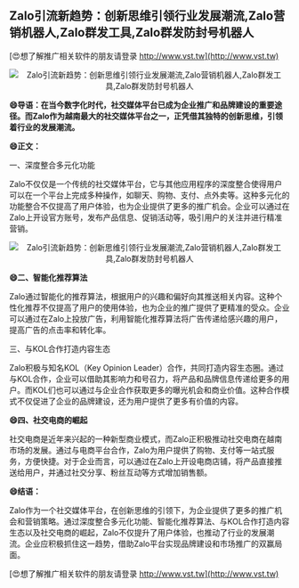 ## **Zalo引流新趋势：创新思维引领行业发展潮流,Zalo营销机器人,Zalo群发工具,Zalo群发防封号机器人**

[😍想了解推广相关软件的朋友请登录 http://www.vst.tw](http://www.vst.tw)

 <center><img src="https://vst.tw/MP4/tuiguang/png/8.png" alt="Zalo引流新趋势：创新思维引领行业发展潮流,Zalo营销机器人,Zalo群发工具,Zalo群发防封号机器人"></center>

**😄导语：在当今数字化时代，社交媒体平台已成为企业推广和品牌建设的重要途径。而Zalo作为越南最大的社交媒体平台之一，正凭借其独特的创新思维，引领着行业的发展潮流。**

**😄正文：**

一、深度整合多元化功能

Zalo不仅仅是一个传统的社交媒体平台，它与其他应用程序的深度整合使得用户可以在一个平台上完成多种操作，如聊天、购物、支付、点外卖等。这种多元化的功能整合不仅提高了用户体验，也为企业提供了更多的推广机会。企业可以通过在Zalo上开设官方账号，发布产品信息、促销活动等，吸引用户的关注并进行精准营销。

 <center><img src="https://vst.tw/MP4/tuiguang/png/3.png" alt="Zalo引流新趋势：创新思维引领行业发展潮流,Zalo营销机器人,Zalo群发工具,Zalo群发防封号机器人"></center>

**😄二、智能化推荐算法**

Zalo通过智能化的推荐算法，根据用户的兴趣和偏好向其推送相关内容。这种个性化推荐不仅提高了用户的使用体验，也为企业的推广提供了更精准的受众。企业可以通过在Zalo上投放广告，利用智能化推荐算法将广告传递给感兴趣的用户，提高广告的点击率和转化率。

三、与KOL合作打造内容生态

Zalo积极与知名KOL（Key Opinion Leader）合作，共同打造内容生态圈。通过与KOL合作，企业可以借助其影响力和号召力，将产品和品牌信息传递给更多的用户。而KOL们也可以通过与企业合作获取更多的曝光机会和商业价值。这种合作模式不仅促进了企业的品牌建设，还为用户提供了更多有价值的内容。

**😄四、社交电商的崛起**

社交电商是近年来兴起的一种新型商业模式，而Zalo正积极推动社交电商在越南市场的发展。通过与电商平台合作，Zalo为用户提供了购物、支付等一站式服务，方便快捷。对于企业而言，可以通过在Zalo上开设电商店铺，将产品直接推送给用户，并通过社交分享、粉丝互动等方式增加销售额。

**😄结语：**

Zalo作为一个社交媒体平台，在创新思维的引领下，为企业提供了更多的推广机会和营销策略。通过深度整合多元化功能、智能化推荐算法、与KOL合作打造内容生态以及社交电商的崛起，Zalo不仅提升了用户体验，也推动了行业的发展潮流。企业应积极抓住这一趋势，借助Zalo平台实现品牌建设和市场推广的双赢局面。

[😍想了解推广相关软件的朋友请登录 http://www.vst.tw](http://www.vst.tw)



